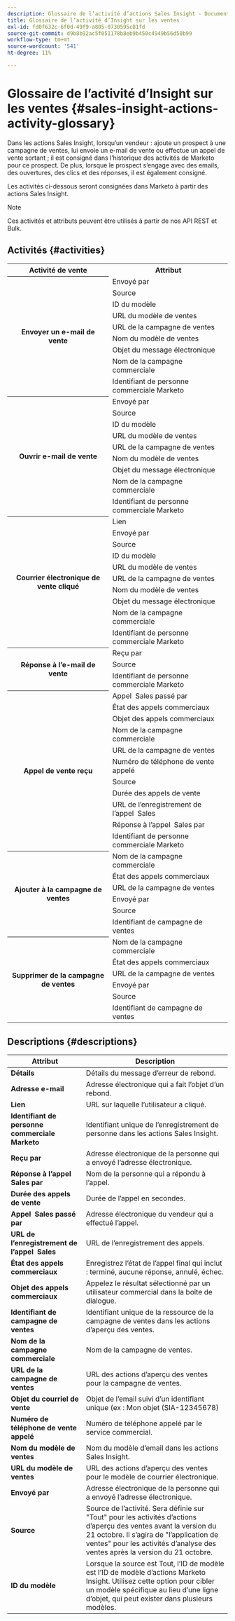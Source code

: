 ```yaml
---
description: Glossaire de l’activité d’actions Sales Insight - Documents Marketo - Documentation du produit
title: Glossaire de l’activité d’Insight sur les ventes
exl-id: fd0f632c-6f0d-49f9-a805-0730595c81fd
source-git-commit: d9b8b92ac5f051178b8eb9b450c4949b56d50b99
workflow-type: tm+mt
source-wordcount: '541'
ht-degree: 11%

---
```


# Glossaire de l’activité d’Insight sur les ventes {#sales-insight-actions-activity-glossary}

Dans les actions Sales Insight, lorsqu’un vendeur : ajoute un prospect à une campagne de ventes, lui envoie un e-mail de vente ou effectue un appel de vente sortant ; il est consigné dans l’historique des activités de Marketo pour ce prospect. De plus, lorsque le prospect s’engage avec des emails, des ouvertures, des clics et des réponses, il est également consigné.

Les activités ci-dessous seront consignées dans Marketo à partir des actions Sales Insight.

>[!NOTE]
>
>Ces activités et attributs peuvent être utilisés à partir de nos API REST et Bulk.

## Activités {#activities}

<table>
 <tr>
  <th>Activité de vente</th>
  <th>Attribut</th>
 </tr>
 <tr>
  <th rowspan="9">Envoyer un e-mail de vente</th>
  <td>Envoyé par</td>
 </tr>
 <tr>
  <td>Source</td>
 </tr>
 <tr>
  <td>ID du modèle</td>
 </tr>
 <tr>
  <td>URL du modèle de ventes</td>
 </tr>
 <tr>
  <td>URL de la campagne de ventes</td>
 </tr>
 <tr>
  <td>Nom du modèle de ventes</td>
 </tr>
 <tr>
  <td>Objet du message électronique</td>
 </tr>
 <tr>
  <td>Nom de la campagne commerciale</td>
 </tr>
 <tr>
  <td>Identifiant de personne commerciale Marketo</td>
 </tr>
 <tr>
  <th rowspan="9">Ouvrir e-mail de vente</th>
  <td>Envoyé par</td>
 </tr>
 <tr>
  <td>Source</td>
 </tr>
 <tr>
  <td>ID du modèle</td>
 </tr>
 <tr>
  <td>URL du modèle de ventes</td>
 </tr>
 <tr>
  <td>URL de la campagne de ventes</td>
 </tr>
 <tr>
  <td>Nom du modèle de ventes</td>
 </tr>
 <tr>
  <td>Objet du message électronique</td>
 </tr>
 <tr>
  <td>Nom de la campagne commerciale</td>
 </tr>
 <tr>
  <td>Identifiant de personne commerciale Marketo</td>
 </tr>
 <tr>
  <th rowspan="10">Courrier électronique de vente cliqué</th>
  <td>Lien</td>
 </tr>
 <tr>
  <td>Envoyé par</td>
 </tr>
 <tr>
  <td>Source</td>
 </tr>
 <tr>
  <td>ID du modèle</td>
 </tr>
 <tr>
  <td>URL du modèle de ventes</td>
 </tr>
 <tr>
  <td>URL de la campagne de ventes</td>
 </tr>
 <tr>
  <td>Nom du modèle de ventes</td>
 </tr>
 <tr>
  <td>Objet du message électronique</td>
 </tr>
 <tr>
  <td>Nom de la campagne commerciale</td>
 </tr>
 <tr>
  <td>Identifiant de personne commerciale Marketo</td>
 </tr>
<tr>
  <th rowspan="3">Réponse à l’e-mail de vente</th>
  <td>Reçu par</td>
 </tr>
 <tr>
  <td>Source</td>
 </tr>
 <tr>
  <td>Identifiant de personne commerciale Marketo</td>
 </tr>
 <tr>
  <th rowspan="11">Appel de vente reçu</th>
  <td>Appel  Sales passé par</td>
 </tr>
 <tr>
  <td>État des appels commerciaux</td>
 </tr>
 <tr>
  <td>Objet des appels commerciaux</td>
 </tr>
 <tr>
  <td>Nom de la campagne commerciale</td>
 </tr>
 <tr>
  <td>URL de la campagne de ventes</td>
 </tr>
 <tr>
  <td>Numéro de téléphone de vente appelé</td>
 </tr>
 <tr>
  <td>Source</td>
 </tr>
 <tr>
  <td>Durée des appels de vente</td>
 </tr>
 <tr>
  <td>URL de l’enregistrement de l’appel  Sales</td>
 </tr>
  <tr>
  <td>Réponse à l’appel  Sales par</td>
 </tr>
 <tr>
  <td>Identifiant de personne commerciale Marketo</td>
 </tr>
 <tr>
  <th rowspan="6">Ajouter à la campagne de ventes</th>
  <td>Nom de la campagne commerciale</td>
 </tr>
 <tr>
  <td>État des appels commerciaux</td>
 </tr>
 <tr>
  <td>URL de la campagne de ventes</td>
 </tr>
 <tr>
  <td>Envoyé par</td>
 </tr>
 <tr>
  <td>Source</td>
 </tr>
 <tr>
  <td>Identifiant de campagne de ventes</td>
 </tr>
 <tr>
  <th rowspan="6">Supprimer de la campagne de ventes</th>
  <td>Nom de la campagne commerciale</td>
 </tr>
 <tr>
  <td>État des appels commerciaux</td>
 </tr>
 <tr>
  <td>URL de la campagne de ventes</td>
 </tr>
 <tr>
  <td>Envoyé par</td>
 </tr>
 <tr>
  <td>Source</td>
 </tr>
 <tr>
  <td>Identifiant de campagne de ventes</td>
 </tr>
</table>

## Descriptions {#descriptions}

<table> 
 <tr>
  <th>Attribut</th>
  <th>Description</th>
 </tr>
 <tbody> 
 <tr> 
   <td><strong>Détails</strong></td> 
   <td>Détails du message d’erreur de rebond.</td> 
  </tr> 
  <tr> 
   <td><strong>Adresse e-mail</strong></td> 
   <td>Adresse électronique qui a fait l’objet d’un rebond.</td> 
  </tr> 
  <tr> 
   <td><strong>Lien</strong></td> 
   <td>URL sur laquelle l’utilisateur a cliqué.</td> 
  </tr> 
  <tr> 
   <td><strong>Identifiant de personne commerciale Marketo</strong></td> 
   <td>Identifiant unique de l’enregistrement de personne dans les actions Sales Insight.</td> 
  </tr> 
  <tr> 
   <td><strong>Reçu par</strong></td> 
   <td>Adresse électronique de la personne qui a envoyé l’adresse électronique.</td> 
  </tr>
  <tr> 
   <td><strong>Réponse à l’appel  Sales par</strong></td> 
   <td>Nom de la personne qui a répondu à l’appel.</td> 
  </tr>
  <tr> 
   <td><strong>Durée des appels de vente</strong></td> 
   <td>Durée de l’appel en secondes.</td> 
  </tr>
  <tr> 
   <td><strong>Appel  Sales passé par</strong></td> 
   <td>Adresse électronique du vendeur qui a effectué l’appel.</td> 
  </tr>
  <tr> 
   <td><strong>URL de l’enregistrement de l’appel  Sales</strong></td> 
   <td>URL de l’enregistrement des appels.</td> 
  </tr>
  <tr> 
   <td><strong>État des appels commerciaux</strong></td> 
   <td>Enregistrez l’état de l’appel final qui inclut : terminé, aucune réponse, annulé, échec.</td> 
  </tr>
  <tr> 
   <td><strong>Objet des appels commerciaux</strong></td> 
   <td>Appelez le résultat sélectionné par un utilisateur commercial dans la boîte de dialogue.</td> 
  </tr>
  <tr> 
   <td><strong>Identifiant de campagne de ventes</strong></td> 
   <td>Identifiant unique de la ressource de la campagne de ventes dans les actions d’aperçu des ventes.</td> 
  </tr>
  <tr> 
   <td><strong>Nom de la campagne commerciale</strong></td> 
   <td>Nom de la campagne de ventes.</td> 
  </tr>
  <tr> 
   <td><strong>URL de la campagne de ventes</strong></td> 
   <td>URL des actions d’aperçu des ventes pour la campagne de ventes.</td> 
  </tr>
  <tr> 
   <td><strong>Objet du courriel de vente</strong></td> 
   <td>Objet de l’email suivi d’un identifiant unique (ex : Mon objet (SIA-12345678)</td> 
  </tr>
  <tr> 
   <td><strong>Numéro de téléphone de vente appelé</strong></td> 
   <td>Numéro de téléphone appelé par le service commercial.</td> 
  </tr>
  <tr> 
   <td><strong>Nom du modèle de ventes</strong></td> 
   <td>Nom du modèle d’email dans les actions Sales Insight.</td> 
  </tr>
  <tr> 
   <td><strong>URL du modèle de ventes</strong></td> 
   <td>URL des actions d’aperçu des ventes pour le modèle de courrier électronique.</td> 
  </tr>
  <tr> 
   <td><strong>Envoyé par</strong></td>
   <td>Adresse électronique de la personne qui a envoyé l’adresse électronique.</td> 
  </tr> 
  <tr> 
   <td><strong>Source</strong></td> 
   <td>Source de l’activité. Sera définie sur "Tout" pour les activités d’actions d’aperçu des ventes avant la version du 21 octobre. Il s’agira de "l’application de ventes" pour les activités d’analyse des ventes après la version du 21 octobre.</td>
  </tr> 
  <tr> 
   <td><strong>ID du modèle</strong></td> 
   <td>Lorsque la source est Tout, l’ID de modèle est l’ID de modèle d’actions Marketo Insight. Utilisez cette option pour cibler un modèle spécifique au lieu d’une ligne d’objet, qui peut exister dans plusieurs modèles.
</td> 
  </tr> 
 </tbody> 
</table>
